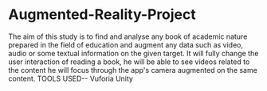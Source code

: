 # Augmented-Reality-Project
The aim of this study is to find and analyse any book of academic nature prepared in the field of education and augment any data such as video, audio or some textual information on the given target.
It will fully change the user interaction of reading a book, he will be able to see videos related to the content he will focus through the app's camera augmented on the same content.
TOOLS USED-- Vuforia 
             Unity



